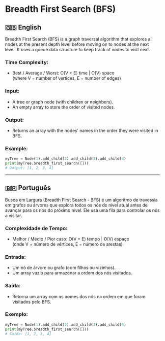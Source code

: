 # Breadth First Search (BFS)

## 🇬🇧 English

Breadth First Search (BFS) is a graph traversal algorithm that explores all nodes at the present depth level before moving on to nodes at the next level. It uses a queue data structure to keep track of nodes to visit next.

### Time Complexity:

- Best / Average / Worst: O(V + E) time | O(V) space  
  (where V = number of vertices, E = number of edges)

### Input:

- A tree or graph node (with children or neighbors).
- An empty array to store the order of visited nodes.

### Output:

- Returns an array with the nodes' names in the order they were visited in BFS.

### Example:

```python
myTree = Node(1).add_child(2).add_child(3).add_child(4)
print(myTree.breadth_first_search([]))
# Output: [1, 2, 3, 4]
```

---

## 🇧🇷 Português

Busca em Largura (Breadth First Search - BFS) é um algoritmo de travessia em grafos ou árvores que explora todos os nós do nível atual antes de avançar para os nós do próximo nível. Ele usa uma fila para controlar os nós a visitar.

### Complexidade de Tempo:

- Melhor / Médio / Pior caso: O(V + E) tempo | O(V) espaço  
  (onde V = número de vértices, E = número de arestas)

### Entrada:

- Um nó de árvore ou grafo (com filhos ou vizinhos).
- Um array vazio para armazenar a ordem dos nós visitados.

### Saída:

- Retorna um array com os nomes dos nós na ordem em que foram visitados pelo BFS.

### Exemplo:

```python
myTree = Node(1).add_child(2).add_child(3).add_child(4)
print(myTree.breadth_first_search([]))
# Saída: [1, 2, 3, 4]
```
